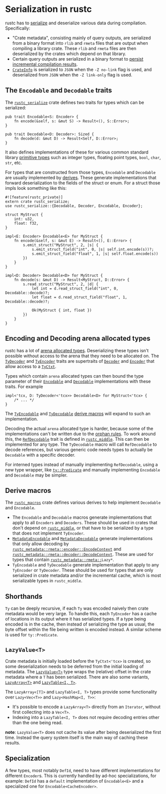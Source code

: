 # Serialization in rustc

rustc has to [serialize] and deserialize various data during compilation.
Specifically:

- "Crate metadata", consisting mainly of query outputs, are serialized
  from a binary format into `rlib` and `rmeta` files that are output when
  compiling a library crate. These `rlib` and `rmeta` files are then
  deserialized by the crates which depend on that library.
- Certain query outputs are serialized in a binary format to
  [persist incremental compilation results].
- [`CrateInfo`] is serialized to `JSON` when the `-Z no-link` flag is used, and
  deserialized from `JSON` when the `-Z link-only` flag is used.

[`CrateInfo`]: https://doc.rust-lang.org/nightly/nightly-rustc/rustc_codegen_ssa/struct.CrateInfo.html
[persist incremental compilation results]: queries/incremental-compilation-in-detail.md#the-real-world-how-persistence-makes-everything-complicated
[serialize]: https://en.wikipedia.org/wiki/Serialization

## The `Encodable` and `Decodable` traits

The [`rustc_serialize`] crate defines two traits for types which can be serialized:

```rust,ignore
pub trait Encodable<S: Encoder> {
    fn encode(&self, s: &mut S) -> Result<(), S::Error>;
}

pub trait Decodable<D: Decoder>: Sized {
    fn decode(d: &mut D) -> Result<Self, D::Error>;
}
```

It also defines implementations of these for various common standard library
[primitive types](https://doc.rust-lang.org/std/#primitives) such as integer
types, floating point types, `bool`, `char`, `str`, etc.

For types that are constructed from those types, `Encodable` and `Decodable`
are usually implemented by [derives]. These generate implementations that
forward deserialization to the fields of the struct or enum. For a
struct those impls look something like this:

```rust,ignore
#![feature(rustc_private)]
extern crate rustc_serialize;
use rustc_serialize::{Decodable, Decoder, Encodable, Encoder};

struct MyStruct {
    int: u32,
    float: f32,
}

impl<E: Encoder> Encodable<E> for MyStruct {
    fn encode(&self, s: &mut E) -> Result<(), E::Error> {
        s.emit_struct("MyStruct", 2, |s| {
            s.emit_struct_field("int", 0, |s| self.int.encode(s))?;
            s.emit_struct_field("float", 1, |s| self.float.encode(s))
        })
    }
}

impl<D: Decoder> Decodable<D> for MyStruct {
    fn decode(s: &mut D) -> Result<MyStruct, D::Error> {
        s.read_struct("MyStruct", 2, |d| {
            let int = d.read_struct_field("int", 0, Decodable::decode)?;
            let float = d.read_struct_field("float", 1, Decodable::decode)?;

            Ok(MyStruct { int, float })
        })
    }
}
```
[`rustc_serialize`]: https://doc.rust-lang.org/nightly/nightly-rustc/rustc_serialize/index.html

## Encoding and Decoding arena allocated types

rustc has a lot of [arena allocated types].
Deserializing these types isn't possible without access to the arena that they need to be allocated on.
The [`TyDecoder`] and [`TyEncoder`] traits are supertraits of [`Decoder`] and [`Encoder`] that allow access to a [`TyCtxt`].

Types which contain `arena` allocated types can then bound the type parameter of their
[`Encodable`] and [`Decodable`] implementations with these traits.
For example

```rust,ignore
impl<'tcx, D: TyDecoder<'tcx>> Decodable<D> for MyStruct<'tcx> {
    /* ... */
}
```

The [`TyEncodable`] and [`TyDecodable`] [derive macros][derives] will expand to such
an implementation.

Decoding the actual `arena` allocated type is harder, because some of the
implementations can't be written due to the [orphan rules]. To work around this,
the [`RefDecodable`] trait is defined in [`rustc_middle`]. This can then be
implemented for any type. The `TyDecodable` macro will call `RefDecodable` to
decode references, but various generic code needs types to actually be
`Decodable` with a specific decoder.

For interned types instead of manually implementing `RefDecodable`, using a new
type wrapper, like [`ty::Predicate`] and manually implementing `Encodable` and
`Decodable` may be simpler.

[`Decodable`]: https://doc.rust-lang.org/nightly/nightly-rustc/rustc_serialize/trait.Decodable.html
[`Decoder`]: https://doc.rust-lang.org/nightly/nightly-rustc/rustc_serialize/trait.Decoder.html
[`Encodable`]: https://doc.rust-lang.org/nightly/nightly-rustc/rustc_serialize/trait.Encodable.html
[`Encoder`]: https://doc.rust-lang.org/nightly/nightly-rustc/rustc_serialize/trait.Encoder.html
[`RefDecodable`]: https://doc.rust-lang.org/nightly/nightly-rustc/rustc_middle/ty/codec/trait.RefDecodable.html
[`rustc_middle`]: https://doc.rust-lang.org/nightly/nightly-rustc/src/rustc_type_ir/codec.rs.html#21
[`ty::Predicate`]: https://doc.rust-lang.org/nightly/nightly-rustc/rustc_middle/ty/predicate/struct.Predicate.html
[`TyCtxt`]: https://doc.rust-lang.org/nightly/nightly-rustc/rustc_middle/ty/struct.TyCtxt.html
[`TyDecodable`]: https://doc.rust-lang.org/nightly/nightly-rustc/rustc_macros/derive.TyDecodable.html
[`TyDecoder`]: https://doc.rust-lang.org/nightly/nightly-rustc/rustc_middle/ty/codec/trait.TyDecoder.html
[`TyEncodable`]: https://doc.rust-lang.org/nightly/nightly-rustc/rustc_macros/derive.TyEncodable.html
[`TyEncoder`]: https://doc.rust-lang.org/nightly/nightly-rustc/rustc_middle/ty/codec/trait.TyEncoder.html
[arena allocated types]: memory.md
[derives]: #derive-macros
[orphan rules]:https://doc.rust-lang.org/reference/items/implementations.html#orphan-rules

## Derive macros

The [`rustc_macros`] crate defines various derives to help implement `Decodable`
and `Encodable`.

- The `Encodable` and `Decodable` macros generate implementations that apply to
  all `Encoders` and `Decoders`. These should be used in crates that don't
  depend on [`rustc_middle`], or that have to be serialized by a type that does
  not implement `TyEncoder`.
- [`MetadataEncodable`] and [`MetadataDecodable`] generate implementations that
  only allow decoding by [`rustc_metadata::rmeta::encoder::EncodeContext`] and
  [`rustc_metadata::rmeta::decoder::DecodeContext`]. These are used for types
  that contain [`rustc_metadata::rmeta::`]`Lazy*`.
- `TyEncodable` and `TyDecodable` generate implementation that apply to any
  `TyEncoder` or `TyDecoder`. These should be used for types that are only
  serialized in crate metadata and/or the incremental cache, which is most
  serializable types in `rustc_middle`.

[`MetadataDecodable`]: https://doc.rust-lang.org/nightly/nightly-rustc/rustc_macros/derive.MetadataDecodable.html
[`MetadataEncodable`]: https://doc.rust-lang.org/nightly/nightly-rustc/rustc_macros/derive.MetadataEncodable.html
[`rustc_macros`]: https://github.com/rust-lang/rust/tree/master/compiler/rustc_macros
[`rustc_metadata::rmeta::`]: https://doc.rust-lang.org/nightly/nightly-rustc/rustc_metadata/rmeta/index.html
[`rustc_metadata::rmeta::decoder::DecodeContext`]: https://doc.rust-lang.org/nightly/nightly-rustc/rustc_metadata/rmeta/decoder/struct.DecodeContext.html
[`rustc_metadata::rmeta::encoder::EncodeContext`]: https://doc.rust-lang.org/nightly/nightly-rustc/rustc_metadata/rmeta/encoder/struct.EncodeContext.html
[`rustc_middle`]: https://github.com/rust-lang/rust/tree/master/compiler/rustc_middle

## Shorthands

`Ty` can be deeply recursive, if each `Ty` was encoded naively then crate
metadata would be very large. To handle this, each `TyEncoder` has a cache of
locations in its output where it has serialized types. If a type being encoded
is in the cache, then instead of serializing the type as usual, the byte offset
within the file being written is encoded instead. A similar scheme is used for
`ty::Predicate`.

## `LazyValue<T>`

Crate metadata is initially loaded before the `TyCtxt<'tcx>` is created, so
some deserialization needs to be deferred from the initial loading of metadata.
The [`LazyValue<T>`] type wraps the (relative) offset in the crate metadata
where a `T` has been serialized. There are also some variants, [`LazyArray<T>`]
and [`LazyTable<I, T>`].

The `LazyArray<[T]>` and `LazyTable<I, T>` types provide some functionality over
`Lazy<Vec<T>>` and `Lazy<HashMap<I, T>>`:

- It's possible to encode a `LazyArray<T>` directly from an `Iterator`, without
  first collecting into a `Vec<T>`.
- Indexing into a `LazyTable<I, T>` does not require decoding entries other
  than the one being read.

**note**: `LazyValue<T>` does not cache its value after being deserialized the
first time. Instead the query system itself is the main way of caching these
results.

[`LazyArray<T>`]: https://doc.rust-lang.org/nightly/nightly-rustc/rustc_metadata/rmeta/struct.LazyValue.html
[`LazyTable<I, T>`]: https://doc.rust-lang.org/nightly/nightly-rustc/rustc_metadata/rmeta/struct.LazyValue.html
[`LazyValue<T>`]: https://doc.rust-lang.org/nightly/nightly-rustc/rustc_metadata/rmeta/struct.LazyValue.html

## Specialization

A few types, most notably `DefId`, need to have different implementations for
different `Encoder`s. This is currently handled by ad-hoc specializations, for
example: `DefId` has a `default` implementation of `Encodable<E>` and a
specialized one for `Encodable<CacheEncoder>`.
